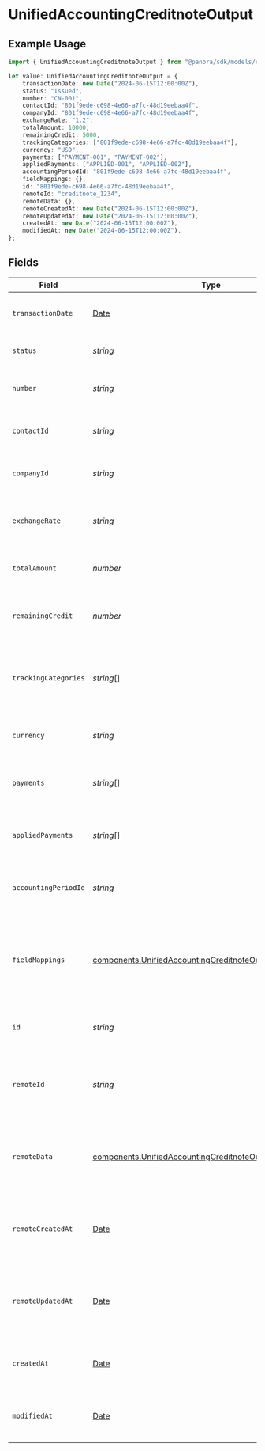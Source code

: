 # UnifiedAccountingCreditnoteOutput

## Example Usage

```typescript
import { UnifiedAccountingCreditnoteOutput } from "@panora/sdk/models/components";

let value: UnifiedAccountingCreditnoteOutput = {
    transactionDate: new Date("2024-06-15T12:00:00Z"),
    status: "Issued",
    number: "CN-001",
    contactId: "801f9ede-c698-4e66-a7fc-48d19eebaa4f",
    companyId: "801f9ede-c698-4e66-a7fc-48d19eebaa4f",
    exchangeRate: "1.2",
    totalAmount: 10000,
    remainingCredit: 5000,
    trackingCategories: ["801f9ede-c698-4e66-a7fc-48d19eebaa4f"],
    currency: "USD",
    payments: ["PAYMENT-001", "PAYMENT-002"],
    appliedPayments: ["APPLIED-001", "APPLIED-002"],
    accountingPeriodId: "801f9ede-c698-4e66-a7fc-48d19eebaa4f",
    fieldMappings: {},
    id: "801f9ede-c698-4e66-a7fc-48d19eebaa4f",
    remoteId: "creditnote_1234",
    remoteData: {},
    remoteCreatedAt: new Date("2024-06-15T12:00:00Z"),
    remoteUpdatedAt: new Date("2024-06-15T12:00:00Z"),
    createdAt: new Date("2024-06-15T12:00:00Z"),
    modifiedAt: new Date("2024-06-15T12:00:00Z"),
};
```

## Fields

| Field                                                                                                                                  | Type                                                                                                                                   | Required                                                                                                                               | Description                                                                                                                            | Example                                                                                                                                |
| -------------------------------------------------------------------------------------------------------------------------------------- | -------------------------------------------------------------------------------------------------------------------------------------- | -------------------------------------------------------------------------------------------------------------------------------------- | -------------------------------------------------------------------------------------------------------------------------------------- | -------------------------------------------------------------------------------------------------------------------------------------- |
| `transactionDate`                                                                                                                      | [Date](https://developer.mozilla.org/en-US/docs/Web/JavaScript/Reference/Global_Objects/Date)                                          | :heavy_minus_sign:                                                                                                                     | The date of the credit note transaction                                                                                                | 2024-06-15T12:00:00Z                                                                                                                   |
| `status`                                                                                                                               | *string*                                                                                                                               | :heavy_minus_sign:                                                                                                                     | The status of the credit note                                                                                                          | Issued                                                                                                                                 |
| `number`                                                                                                                               | *string*                                                                                                                               | :heavy_minus_sign:                                                                                                                     | The number of the credit note                                                                                                          | CN-001                                                                                                                                 |
| `contactId`                                                                                                                            | *string*                                                                                                                               | :heavy_minus_sign:                                                                                                                     | The UUID of the associated contact                                                                                                     | 801f9ede-c698-4e66-a7fc-48d19eebaa4f                                                                                                   |
| `companyId`                                                                                                                            | *string*                                                                                                                               | :heavy_minus_sign:                                                                                                                     | The UUID of the associated company                                                                                                     | 801f9ede-c698-4e66-a7fc-48d19eebaa4f                                                                                                   |
| `exchangeRate`                                                                                                                         | *string*                                                                                                                               | :heavy_minus_sign:                                                                                                                     | The exchange rate applied to the credit note                                                                                           | 1.2                                                                                                                                    |
| `totalAmount`                                                                                                                          | *number*                                                                                                                               | :heavy_minus_sign:                                                                                                                     | The total amount of the credit note                                                                                                    | 10000                                                                                                                                  |
| `remainingCredit`                                                                                                                      | *number*                                                                                                                               | :heavy_minus_sign:                                                                                                                     | The remaining credit on the credit note                                                                                                | 5000                                                                                                                                   |
| `trackingCategories`                                                                                                                   | *string*[]                                                                                                                             | :heavy_minus_sign:                                                                                                                     | The UUIDs of the tracking categories associated with the credit note                                                                   | [<br/>"801f9ede-c698-4e66-a7fc-48d19eebaa4f"<br/>]                                                                                     |
| `currency`                                                                                                                             | *string*                                                                                                                               | :heavy_minus_sign:                                                                                                                     | The currency of the credit note                                                                                                        | USD                                                                                                                                    |
| `payments`                                                                                                                             | *string*[]                                                                                                                             | :heavy_minus_sign:                                                                                                                     | The payments associated with the credit note                                                                                           | [<br/>"PAYMENT-001",<br/>"PAYMENT-002"<br/>]                                                                                           |
| `appliedPayments`                                                                                                                      | *string*[]                                                                                                                             | :heavy_minus_sign:                                                                                                                     | The applied payments associated with the credit note                                                                                   | [<br/>"APPLIED-001",<br/>"APPLIED-002"<br/>]                                                                                           |
| `accountingPeriodId`                                                                                                                   | *string*                                                                                                                               | :heavy_minus_sign:                                                                                                                     | The UUID of the associated accounting period                                                                                           | 801f9ede-c698-4e66-a7fc-48d19eebaa4f                                                                                                   |
| `fieldMappings`                                                                                                                        | [components.UnifiedAccountingCreditnoteOutputFieldMappings](../../models/components/unifiedaccountingcreditnoteoutputfieldmappings.md) | :heavy_minus_sign:                                                                                                                     | The custom field mappings of the object between the remote 3rd party & Panora                                                          | {<br/>"custom_field_1": "value1",<br/>"custom_field_2": "value2"<br/>}                                                                 |
| `id`                                                                                                                                   | *string*                                                                                                                               | :heavy_minus_sign:                                                                                                                     | The UUID of the credit note record                                                                                                     | 801f9ede-c698-4e66-a7fc-48d19eebaa4f                                                                                                   |
| `remoteId`                                                                                                                             | *string*                                                                                                                               | :heavy_minus_sign:                                                                                                                     | The remote ID of the credit note in the context of the 3rd Party                                                                       | creditnote_1234                                                                                                                        |
| `remoteData`                                                                                                                           | [components.UnifiedAccountingCreditnoteOutputRemoteData](../../models/components/unifiedaccountingcreditnoteoutputremotedata.md)       | :heavy_minus_sign:                                                                                                                     | The remote data of the credit note in the context of the 3rd Party                                                                     | {<br/>"raw_data": {<br/>"additional_field": "some value"<br/>}<br/>}                                                                   |
| `remoteCreatedAt`                                                                                                                      | [Date](https://developer.mozilla.org/en-US/docs/Web/JavaScript/Reference/Global_Objects/Date)                                          | :heavy_minus_sign:                                                                                                                     | The date when the credit note was created in the remote system                                                                         | 2024-06-15T12:00:00Z                                                                                                                   |
| `remoteUpdatedAt`                                                                                                                      | [Date](https://developer.mozilla.org/en-US/docs/Web/JavaScript/Reference/Global_Objects/Date)                                          | :heavy_minus_sign:                                                                                                                     | The date when the credit note was last updated in the remote system                                                                    | 2024-06-15T12:00:00Z                                                                                                                   |
| `createdAt`                                                                                                                            | [Date](https://developer.mozilla.org/en-US/docs/Web/JavaScript/Reference/Global_Objects/Date)                                          | :heavy_minus_sign:                                                                                                                     | The created date of the credit note record                                                                                             | 2024-06-15T12:00:00Z                                                                                                                   |
| `modifiedAt`                                                                                                                           | [Date](https://developer.mozilla.org/en-US/docs/Web/JavaScript/Reference/Global_Objects/Date)                                          | :heavy_minus_sign:                                                                                                                     | The last modified date of the credit note record                                                                                       | 2024-06-15T12:00:00Z                                                                                                                   |
